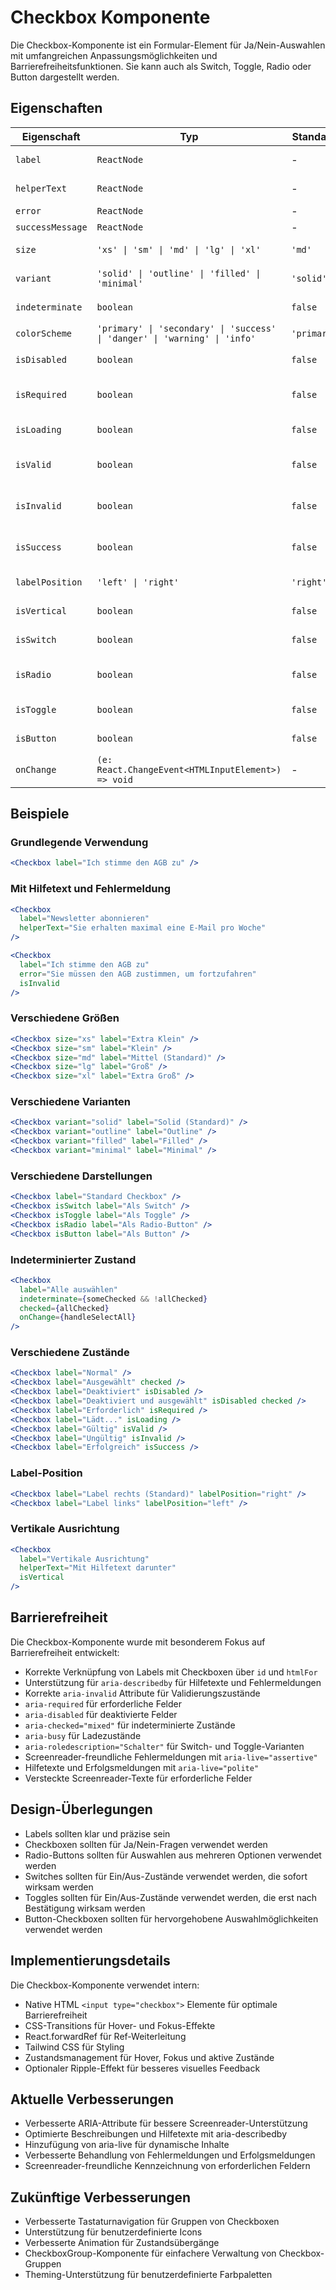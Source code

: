 # Checkbox Komponente

Die Checkbox-Komponente ist ein Formular-Element für Ja/Nein-Auswahlen mit umfangreichen Anpassungsmöglichkeiten und Barrierefreiheitsfunktionen. Sie kann auch als Switch, Toggle, Radio oder Button dargestellt werden.

## Eigenschaften

| Eigenschaft | Typ | Standard | Beschreibung |
|-------------|-----|----------|--------------|
| `label` | `ReactNode` | - | Text-Label für die Checkbox |
| `helperText` | `ReactNode` | - | Hilfetext unter der Checkbox |
| `error` | `ReactNode` | - | Fehlermeldung |
| `successMessage` | `ReactNode` | - | Erfolgsmeldung |
| `size` | `'xs' \| 'sm' \| 'md' \| 'lg' \| 'xl'` | `'md'` | Größe der Checkbox |
| `variant` | `'solid' \| 'outline' \| 'filled' \| 'minimal'` | `'solid'` | Visuelle Variante |
| `indeterminate` | `boolean` | `false` | Indeterminierter Zustand |
| `colorScheme` | `'primary' \| 'secondary' \| 'success' \| 'danger' \| 'warning' \| 'info'` | `'primary'` | Farbschema |
| `isDisabled` | `boolean` | `false` | Deaktiviert die Checkbox |
| `isRequired` | `boolean` | `false` | Markiert die Checkbox als erforderlich |
| `isLoading` | `boolean` | `false` | Zeigt einen Ladezustand an |
| `isValid` | `boolean` | `false` | Zeigt einen gültigen Zustand an |
| `isInvalid` | `boolean` | `false` | Zeigt einen ungültigen Zustand an |
| `isSuccess` | `boolean` | `false` | Zeigt einen erfolgreichen Zustand an |
| `labelPosition` | `'left' \| 'right'` | `'right'` | Position des Labels |
| `isVertical` | `boolean` | `false` | Vertikale Ausrichtung |
| `isSwitch` | `boolean` | `false` | Als Switch darstellen |
| `isRadio` | `boolean` | `false` | Als Radio-Button darstellen |
| `isToggle` | `boolean` | `false` | Als Toggle darstellen |
| `isButton` | `boolean` | `false` | Als Button darstellen |
| `onChange` | `(e: React.ChangeEvent<HTMLInputElement>) => void` | - | Callback bei Wertänderung |

## Beispiele

### Grundlegende Verwendung

```jsx
<Checkbox label="Ich stimme den AGB zu" />
```

### Mit Hilfetext und Fehlermeldung

```jsx
<Checkbox 
  label="Newsletter abonnieren" 
  helperText="Sie erhalten maximal eine E-Mail pro Woche"
/>

<Checkbox 
  label="Ich stimme den AGB zu" 
  error="Sie müssen den AGB zustimmen, um fortzufahren"
  isInvalid
/>
```

### Verschiedene Größen

```jsx
<Checkbox size="xs" label="Extra Klein" />
<Checkbox size="sm" label="Klein" />
<Checkbox size="md" label="Mittel (Standard)" />
<Checkbox size="lg" label="Groß" />
<Checkbox size="xl" label="Extra Groß" />
```

### Verschiedene Varianten

```jsx
<Checkbox variant="solid" label="Solid (Standard)" />
<Checkbox variant="outline" label="Outline" />
<Checkbox variant="filled" label="Filled" />
<Checkbox variant="minimal" label="Minimal" />
```

### Verschiedene Darstellungen

```jsx
<Checkbox label="Standard Checkbox" />
<Checkbox isSwitch label="Als Switch" />
<Checkbox isToggle label="Als Toggle" />
<Checkbox isRadio label="Als Radio-Button" />
<Checkbox isButton label="Als Button" />
```

### Indeterminierter Zustand

```jsx
<Checkbox 
  label="Alle auswählen" 
  indeterminate={someChecked && !allChecked}
  checked={allChecked}
  onChange={handleSelectAll}
/>
```

### Verschiedene Zustände

```jsx
<Checkbox label="Normal" />
<Checkbox label="Ausgewählt" checked />
<Checkbox label="Deaktiviert" isDisabled />
<Checkbox label="Deaktiviert und ausgewählt" isDisabled checked />
<Checkbox label="Erforderlich" isRequired />
<Checkbox label="Lädt..." isLoading />
<Checkbox label="Gültig" isValid />
<Checkbox label="Ungültig" isInvalid />
<Checkbox label="Erfolgreich" isSuccess />
```

### Label-Position

```jsx
<Checkbox label="Label rechts (Standard)" labelPosition="right" />
<Checkbox label="Label links" labelPosition="left" />
```

### Vertikale Ausrichtung

```jsx
<Checkbox 
  label="Vertikale Ausrichtung" 
  helperText="Mit Hilfetext darunter"
  isVertical
/>
```

## Barrierefreiheit

Die Checkbox-Komponente wurde mit besonderem Fokus auf Barrierefreiheit entwickelt:

- Korrekte Verknüpfung von Labels mit Checkboxen über `id` und `htmlFor`
- Unterstützung für `aria-describedby` für Hilfetexte und Fehlermeldungen
- Korrekte `aria-invalid` Attribute für Validierungszustände
- `aria-required` für erforderliche Felder
- `aria-disabled` für deaktivierte Felder
- `aria-checked="mixed"` für indeterminierte Zustände
- `aria-busy` für Ladezustände
- `aria-roledescription="Schalter"` für Switch- und Toggle-Varianten
- Screenreader-freundliche Fehlermeldungen mit `aria-live="assertive"`
- Hilfetexte und Erfolgsmeldungen mit `aria-live="polite"`
- Versteckte Screenreader-Texte für erforderliche Felder

## Design-Überlegungen

- Labels sollten klar und präzise sein
- Checkboxen sollten für Ja/Nein-Fragen verwendet werden
- Radio-Buttons sollten für Auswahlen aus mehreren Optionen verwendet werden
- Switches sollten für Ein/Aus-Zustände verwendet werden, die sofort wirksam werden
- Toggles sollten für Ein/Aus-Zustände verwendet werden, die erst nach Bestätigung wirksam werden
- Button-Checkboxen sollten für hervorgehobene Auswahlmöglichkeiten verwendet werden

## Implementierungsdetails

Die Checkbox-Komponente verwendet intern:
- Native HTML `<input type="checkbox">` Elemente für optimale Barrierefreiheit
- CSS-Transitions für Hover- und Fokus-Effekte
- React.forwardRef für Ref-Weiterleitung
- Tailwind CSS für Styling
- Zustandsmanagement für Hover, Fokus und aktive Zustände
- Optionaler Ripple-Effekt für besseres visuelles Feedback

## Aktuelle Verbesserungen

- Verbesserte ARIA-Attribute für bessere Screenreader-Unterstützung
- Optimierte Beschreibungen und Hilfetexte mit aria-describedby
- Hinzufügung von aria-live für dynamische Inhalte
- Verbesserte Behandlung von Fehlermeldungen und Erfolgsmeldungen
- Screenreader-freundliche Kennzeichnung von erforderlichen Feldern

## Zukünftige Verbesserungen

- Verbesserte Tastaturnavigation für Gruppen von Checkboxen
- Unterstützung für benutzerdefinierte Icons
- Verbesserte Animation für Zustandsübergänge
- CheckboxGroup-Komponente für einfachere Verwaltung von Checkbox-Gruppen
- Theming-Unterstützung für benutzerdefinierte Farbpaletten